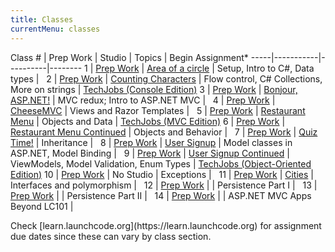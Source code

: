 ```yaml
---
title: Classes
currentMenu: classes
---
```


Class # | Prep Work | Studio | Topics | Begin Assignment\*
-----|-----------|----------|--------
1 | [Prep Work](../class-prep/1/) | [Area of a circle](../studios/area/) | Setup, Intro to C#, Data types | &nbsp;
2 | [Prep Work](../class-prep/2/) | [Counting Characters](../studios/counting-characters/) | Flow control, C# Collections, More on strings | [TechJobs (Console Edition)](../assignments/techjobs-console/)
3 | [Prep Work](../class-prep/3/) | [Bonjour, ASP.NET!](../studios/bonjour-asp-net/) | MVC redux; Intro to ASP.NET MVC | &nbsp;
4 | [Prep Work](../class-prep/4/) | [CheeseMVC](../studios/cheese-mvc/) | Views and Razor Templates | &nbsp;
5 | [Prep Work](../class-prep/5/) | [Restaurant Menu](../studios/restaurant-menu/) | Objects and Data | [TechJobs (MVC Edition)](../assignments/techjobs-mvc/)
6 | [Prep Work](../class-prep/6/) | [Restaurant Menu Continued](../studios/restaurant-menu-continued/) | Objects and Behavior | &nbsp;
7 | [Prep Work](../class-prep/7/) | [Quiz Time!](../studios/quiz-time/) | Inheritance | &nbsp;
8 | [Prep Work](../class-prep/8/) | [User Signup](../studios/user-signup/) | Model classes in ASP.NET, Model Binding | &nbsp;
9 | [Prep Work](../class-prep/9/) | [User Signup Continued](../studios/user-signup-continued/) | ViewModels, Model Validation, Enum Types | [TechJobs (Object-Oriented Edition)](../assignments/techjobs-oo/)
10 | [Prep Work](../class-prep/10/) | No Studio | Exceptions | &nbsp;
11 | [Prep Work](../class-prep/11/) | [Cities](../studios/cities/) | Interfaces and polymorphism | &nbsp;
12 | [Prep Work](../class-prep/12/) | | Persistence Part I | &nbsp;
13 | [Prep Work](../class-prep/13/) | | Persistence Part II | &nbsp;
14 | [Prep Work](../class-prep/14/) | | ASP.NET MVC Apps Beyond LC101 | &nbsp;

<aside class="aside-note" markdown="1">
Check [learn.launchcode.org](https://learn.launchcode.org) for assignment due dates since these can vary by class section.
</aside>
